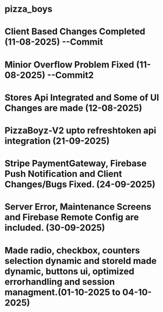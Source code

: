# pizza_boys

# Client Based Changes Completed (11-08-2025)  --Commit
# Minior Overflow Problem Fixed (11-08-2025)  --Commit2
# Stores Api Integrated and Some of UI Changes are made  (12-08-2025)
# PizzaBoyz-V2 upto refreshtoken api integration (21-09-2025)
# Stripe PaymentGateway, Firebase Push Notification and Client Changes/Bugs Fixed. (24-09-2025)
# Server Error, Maintenance Screens and Firebase Remote Config are included. (30-09-2025)
# Made radio, checkbox, counters selection dynamic and storeId made dynamic, buttons ui, optimized errorhandling and session managment.(01-10-2025 to 04-10-2025)